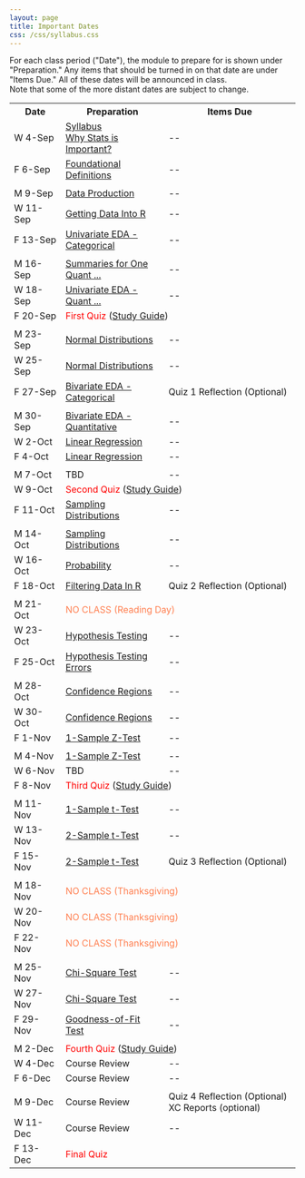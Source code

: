 ```yaml
---
layout: page
title: Important Dates
css: /css/syllabus.css
---
```


<div class="alert alert-info">
For each class period ("Date"), the module to prepare for is shown under "Preparation." Any items that should be turned in on that date are under "Items Due." All of these dates will be announced in class.
</div>

<div class="alert alert-warning">
Note that some of the more distant dates are subject to change.
</div>

<table width="100%">
<tr><th width="18%">Date</th><th width="36%">Preparation</th><th width="46%">Items Due</th></tr>

<tr><td>W 4-Sep</td>
    <td><a href="Syllabus-Current">Syllabus</a><br><a href="../modules/WhyStats">Why Stats is Important?</a></td>
    <td>--</td></tr>
<tr><td>F 6-Sep</td>
    <td><a href="../modules/FoundationalDefns">Foundational Definitions</a></td>
    <td>--</td></tr>
<tr><td></td><td></td><td></td></tr>

<tr><td>M 9-Sep</td>
    <td><a href="../modules/DataProduction">Data Production</a></td>
    <td>--</td></tr>
<tr><td>W 11-Sep</td>
    <td><a href="../modules/GettingDataIntoR">Getting Data Into R</a></td>
    <td>--</td></tr>
<tr><td>F 13-Sep</td>
    <td><a href="../modules/UEDACat">Univariate EDA - Categorical</a></td>
    <td>--</td></tr>
<tr><td></td><td></td><td></td></tr>

<tr><td>M 16-Sep</td>
    <td><a href="../modules/UEDAQuant1">Summaries for One Quant ...</a></td>
    <td>--</td></tr>
<tr><td>W 18-Sep</td>
    <td><a href="../modules/UEDAQuant2">Univariate EDA - Quant ...</a></td>
    <td>--</td></tr>
<tr><td>F 20-Sep</td>
    <td colspan="2"><span style="color:red">First Quiz</span> (<a href="QuizGuide/quiz">Study Guide</a>)</td></tr>
<tr><td></td><td></td><td></td></tr>

<tr><td>M 23-Sep</td>
    <td><a href="../modules/NormalDist">Normal Distributions</a></td>
    <td>--</td></tr>
<tr><td>W 25-Sep</td>
    <td><a href="../modules/NormalDist">Normal Distributions</a></td>
    <td>--</td></tr>
<tr><td>F 27-Sep</td>
    <td><a href="../modules/BEDACat">Bivariate EDA - Categorical</a></td>
    <td>Quiz 1 Reflection (Optional)</td></tr>
<tr><td></td><td></td><td></td></tr>

<tr><td>M 30-Sep</td>
    <td><a href="../modules/BEDAQuant">Bivariate EDA - Quantitative</a></td>
    <td>--</td></tr>
<tr><td>W 2-Oct</td>
    <td><a href="../modules/LinearRegression">Linear Regression</a></td>
    <td>--</td></tr>
<tr><td>F 4-Oct</td>
    <td><a href="../modules/LinearRegression">Linear Regression</a></td>
    <td>--</td></tr>
<tr><td></td><td></td><td></td></tr>

<tr><td>M 7-Oct</td>
    <td>TBD</td>
    <td>--</td></tr>
<tr><td>W 9-Oct</td>
    <td colspan="2"><span style="color:red">Second Quiz</span> (<a href="QuizGuide/quiz">Study Guide</a>)</td></tr>
<tr><td>F 11-Oct</td>
    <td><a href="../modules/SamplingDist">Sampling Distributions</a></td>
    <td>--</td></tr>
<tr><td></td><td></td><td></td></tr>

<tr><td>M 14-Oct</td>
    <td><a href="../modules/SamplingDist">Sampling Distributions</a></td>
    <td>--</td></tr>
<tr><td>W 16-Oct</td>
    <td><a href="../modules/Probability">Probability</a></td>
    <td>--</td></tr>
<tr><td>F 18-Oct</td>
    <td><a href="../modules/FilteringDataInR">Filtering Data In R</a></td>
    <td>Quiz 2 Reflection (Optional)</td></tr>
<tr><td></td><td></td><td></td></tr>

<tr><td>M 21-Oct</td>
    <td colspan="2"><span style="color:coral">NO CLASS (Reading Day)</span></td></tr>
<tr><td>W 23-Oct</td>
    <td><a href="../modules/HypTesting">Hypothesis Testing</a></td>
    <td>--</td></tr>
<tr><td>F 25-Oct</td>
    <td><a href="../modules/HypTestingErrs">Hypothesis Testing Errors</a></td>
    <td>--</td></tr>
<tr><td></td><td></td><td></td></tr>

<tr><td>M 28-Oct</td>
    <td><a href="../modules/ConfRegions">Confidence Regions</a></td>
    <td>--</td></tr>
<tr><td>W 30-Oct</td>
    <td><a href="../modules/ConfRegions">Confidence Regions</a></td>
    <td>--</td></tr>
<tr><td>F 1-Nov</td>
    <td><a href="../modules/1SampleZ">1-Sample Z-Test</a></td>
    <td>--</td></tr>
<tr><td></td><td></td><td></td></tr>

<tr><td>M 4-Nov</td>
    <td><a href="../modules/1SampleZ">1-Sample Z-Test</a></td>
    <td>--</td></tr>
<tr><td>W 6-Nov</td>
    <td>TBD</td>
    <td>--</td></tr>
<tr><td>F 8-Nov</td>
    <td colspan="2"><span style="color:red">Third Quiz</span> (<a href="QuizGuide/quiz">Study Guide</a>)</td></tr>
<tr><td></td><td></td><td></td></tr>

<tr><td>M 11-Nov</td>
    <td><a href="../modules/1Samplet">1-Sample t-Test</a></td>
    <td>--</td></tr>
<tr><td>W 13-Nov</td>
    <td><a href="../modules/2Samplet">2-Sample t-Test</a></td>
    <td>--</td></tr>
<tr><td>F 15-Nov</td>
    <td><a href="../modules/2Samplet">2-Sample t-Test</a></td>
    <td>Quiz 3 Reflection (Optional)</td></tr>
<tr><td></td><td></td><td></td></tr>

<tr><td>M 18-Nov</td>
    <td colspan="2"><span style="color:coral">NO CLASS (Thanksgiving)</span></td></tr>
<tr><td>W 20-Nov</td>
    <td colspan="2"><span style="color:coral">NO CLASS (Thanksgiving)</span></td></tr>
<tr><td>F 22-Nov</td>
    <td colspan="2"><span style="color:coral">NO CLASS (Thanksgiving)</span></td></tr>
<tr><td></td><td></td><td></td></tr>

<tr><td>M 25-Nov</td>
    <td><a href="../modules/ChiSquare">Chi-Square Test</a></td>
    <td>--</td></tr>
<tr><td>W 27-Nov</td>
    <td><a href="../modules/ChiSquare">Chi-Square Test</a></td>
    <td>--</td></tr>
<tr><td>F 29-Nov</td>
    <td><a href="../modules/GOFTest">Goodness-of-Fit Test</a></td>
    <td>--</td></tr>
<tr><td></td><td></td><td></td></tr>

<tr><td>M 2-Dec</td>
    <td colspan="2"><span style="color:red">Fourth Quiz</span> (<a href="QuizGuide/quiz">Study Guide</a>)</td></tr>
<tr><td>W 4-Dec</td>
    <td>Course Review</td>
    <td>--</td></tr>
<tr><td>F 6-Dec</td>
    <td>Course Review</td>
    <td>--</td></tr>
<tr><td></td><td></td><td></td></tr>

<tr><td>M 9-Dec</td>
    <td>Course Review</td>
    <td>Quiz 4 Reflection (Optional)<br>XC Reports (optional)</td></tr>
<tr><td>W 11-Dec</td>
    <td>Course Review</td>
    <td>--</td></tr>
<tr><td>F 13-Dec</td>
    <td colspan="2"><span style="color:red">Final Quiz</span></td></tr>
<!---
--->
</table>
